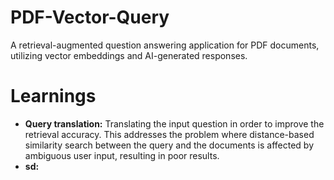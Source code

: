 # PDF-Vector-Query

A retrieval-augmented question answering application for PDF documents, utilizing vector embeddings and AI-generated responses.

# Learnings

- **Query translation:** Translating the input question in order to improve the retrieval accuracy. This addresses the problem where distance-based similarity search between the query and the documents is affected by ambiguous user input, resulting in poor results.
- **sd:**
